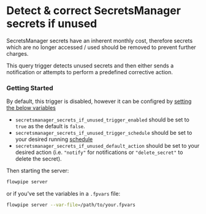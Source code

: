 # Detect & correct SecretsManager secrets if unused

SecretsManager secrets have an inherent monthly cost, therefore secrets which are no longer accessed / used should be removed to prevent further charges.

This query trigger detects unused secrets and then either sends a notification or attempts to perform a predefined corrective action.

### Getting Started

By default, this trigger is disabled, however it can be configred by [setting the below variables](https://flowpipe.io/docs/build/mod-variables#passing-input-variables)
- `secretsmanager_secrets_if_unused_trigger_enabled` should be set to `true` as the default is `false`.
- `secretsmanager_secrets_if_unused_trigger_schedule` should be set to your desired running [schedule](https://flowpipe.io/docs/flowpipe-hcl/trigger/schedule#more-examples)
- `secretsmanager_secrets_if_unused_default_action` should be set to your desired action (i.e. `"notify"` for notifications or `"delete_secret"` to delete the secret).

Then starting the server:
```sh
flowpipe server
```

or if you've set the variables in a `.fpvars` file:
```sh
flowpipe server --var-file=/path/to/your.fpvars
```